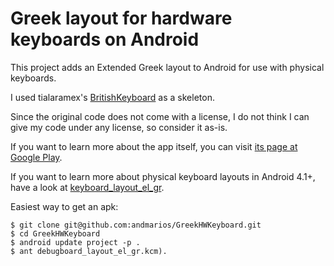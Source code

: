 # Greek layout for hardware keyboards on Android #

This project adds an Extended Greek layout to Android for use with physical keyboards.

I used tialaramex's [BritishKeyboard](https://github.com/tialaramex/BritishKeyboard) as a skeleton.

Since the original code does not come with a license, I do not think I can give my code under any license, so consider it as-is.


If you want to learn more about the app itself, you can visit [its page at Google Play](https://play.google.com/store/apps/details?id=com.andmarios.greekhwkeyboard).

If you want to learn more about physical keyboard layouts in Android 4.1+, have a look at [keyboard_layout_el_gr](res/raw/keyboard_layout_el_gr.kcm).


Easiest way to get an apk:

    $ git clone git@github.com:andmarios/GreekHWKeyboard.git
    $ cd GreekHWKeyboard
    $ android update project -p .
    $ ant debugboard_layout_el_gr.kcm).